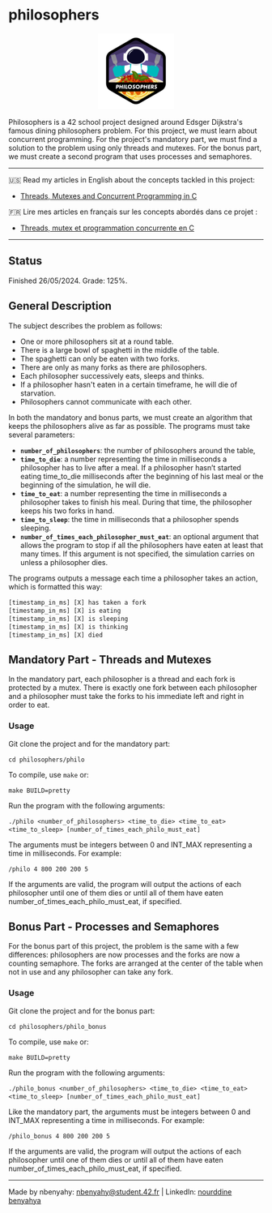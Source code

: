 # philosophers

<p align="center">
  <img src="https://github.com/mcombeau/mcombeau/blob/main/42_badges/philosophersn.png" alt="Philosophers 42 project badge"/>
</p>

Philosophers is a 42 school project designed around Edsger Dijkstra's famous dining philosophers problem. For this project, we must learn about concurrent programming. For the project's mandatory part, we must find a solution to the problem using only threads and mutexes. For the bonus part, we must create a second program that uses processes and semaphores.

---

:us: Read my articles in English about the concepts tackled in this project:
* [Threads, Mutexes and Concurrent Programming in C](https://www.codequoi.com/en/threads-mutexes-and-concurrent-programming-in-c/)

:fr: Lire mes articles en français sur les concepts abordés dans ce projet :
* [Threads, mutex et programmation concurrente en C](https://www.codequoi.com/threads-mutex-et-programmation-concurrente-en-c/)

---

## Status 

Finished 26/05/2024. Grade: 125%.

## General Description

The subject describes the problem as follows:

* One or more philosophers sit at a round table.
* There is a large bowl of spaghetti in the middle of the table.
* The spaghetti can only be eaten with two forks.
* There are only as many forks as there are philosophers.
* Each philosopher successively eats, sleeps and thinks.
* If a philosopher hasn't eaten in a certain timeframe, he will die of starvation.
* Philosophers cannot communicate with each other.

In both the mandatory and bonus parts, we must create an algorithm that keeps the philosophers alive as far as possible. The programs must take several parameters:

* **```number_of_philosophers```**: the number of philosophers around the table,
* **```time_to_die```**: a number representing the time in milliseconds a philosopher has to live after a meal. If a philosopher hasn’t started eating time_to_die milliseconds after the beginning of his last meal or the beginning of the simulation, he will die.
* **```time_to_eat```**: a number representing the time in milliseconds a philosopher takes to finish his meal. During that time, the philosopher keeps his two forks in hand.
* **```time_to_sleep```**: the time in milliseconds that a philosopher spends sleeping.
* **```number_of_times_each_philosopher_must_eat```**: an optional argument that allows the program to stop if all the philosophers have eaten at least that many times. If this argument is not specified, the simulation carries on unless a philosopher dies.

The programs outputs a message each time a philosopher takes an action, which is formatted this way:

```
[timestamp_in_ms] [X] has taken a fork
[timestamp_in_ms] [X] is eating
[timestamp_in_ms] [X] is sleeping
[timestamp_in_ms] [X] is thinking
[timestamp_in_ms] [X] died
```

## Mandatory Part - Threads and Mutexes

In the mandatory part, each philosopher is a thread and each fork is protected by a mutex. There is exactly one fork between each philosopher and a philosopher must take the forks to his immediate left and right in order to eat.

### Usage

Git clone the project and for the mandatory part:
```shell
cd philosophers/philo
```
To compile, use ```make``` or:

```shell
make BUILD=pretty
```

Run the program with the following arguments:

```shell
./philo <number_of_philosophers> <time_to_die> <time_to_eat> <time_to_sleep> [number_of_times_each_philo_must_eat]
```

The arguments must be integers between 0 and INT_MAX representing a time in milliseconds. For example:

```shell
/philo 4 800 200 200 5
```

If the arguments are valid, the program will output the actions of each philosopher until one of them dies or until all of them have eaten number_of_times_each_philo_must_eat, if specified.

## Bonus Part - Processes and Semaphores

For the bonus part of this project, the problem is the same with a few differences: philosophers are now processes and the forks are now a counting semaphore. The forks are arranged at the center of the table when not in use and any philosopher can take any fork.

### Usage

Git clone the project and for the bonus part:
```shell
cd philosophers/philo_bonus
```
To compile, use ```make``` or:

```shell
make BUILD=pretty
```

Run the program with the following arguments:

```shell
./philo_bonus <number_of_philosophers> <time_to_die> <time_to_eat> <time_to_sleep> [number_of_times_each_philo_must_eat]
```

Like the mandatory part, the arguments must be integers between 0 and INT_MAX representing a time in milliseconds. For example:

```shell
/philo_bonus 4 800 200 200 5
```

If the arguments are valid, the program will output the actions of each philosopher until one of them dies or until all of them have eaten number_of_times_each_philo_must_eat, if specified.

---
Made by nbenyahy: nbenyahy@student.42.fr | LinkedIn: [nourddine benyahya](https://www.linkedin.com/in/nourddine-benyahya/) 
